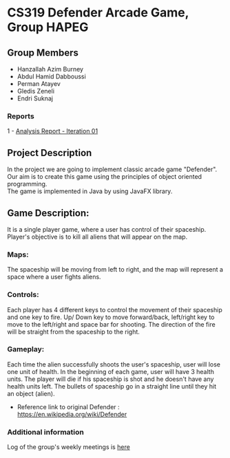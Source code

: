 # CS319 Defender Arcade Game, Group HAPEG

## Group Members
- Hanzallah Azim Burney
- Abdul Hamid Dabboussi
- Perman Atayev
- Gledis Zeneli
- Endri Suknaj

### Reports
1 - [Analysis Report - Iteration 01](https://docs.google.com/document/d/1JPb92dDu950-aJ1DgYSoql6DCdnjJ6D2GfhKhU4UpK0/edit?usp=sharing)

## Project Description
In the project we are going to implement classic arcade game "Defender".\
Our aim is to create this game using the principles of object oriented programming.\
The game is implemented in Java by using JavaFX library.

## Game Description:
It is a single player game, where a user has control of their spaceship. Player's objective is to kill all aliens that will appear on the map.

### Maps:
The spaceship will be moving from left to right, and the map will represent a space where a user fights aliens.

### Controls:
Each player has 4 different keys to control the movement of their spaceship and one key to fire. Up/ Down key to move forward/back, left/right key to move to the left/right and space bar for shooting. The direction of the fire will be straight from the spaceship to the right.

### Gameplay:
Each time the alien successfully shoots the user's spaceship, user will lose one unit of health. In the beginning of each game, user will have 3 health units. The player will die if his spaceship is shot and he doesn't have any health units left. The bullets of spaceship go in a straight line until they hit an object (alien). 

* Reference link to original Defender : https://en.wikipedia.org/wiki/Defender

### Additional information
Log of the group's weekly meetings is [here](https://docs.google.com/document/d/1lvyBzwGAg5UtiwbL4UJYyEOcgsWXgMMJIDW8_226dz8/edit?usp=sharing)
